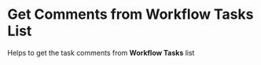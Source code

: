 # Get Comments from Workflow Tasks List

Helps to get the task comments from **Workflow Tasks** list

